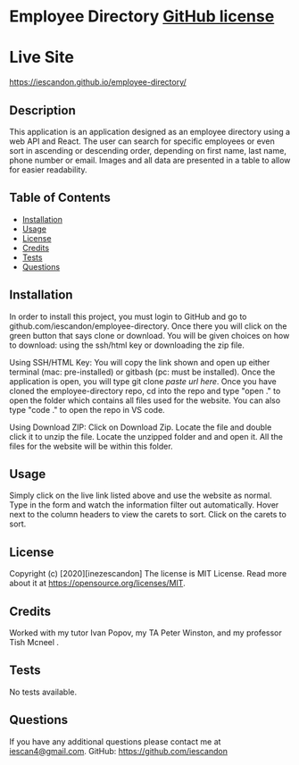 # Employee Directory [GitHub license](https://img.shields.io/badge/license-MIT%20License-blue.svg)

# Live Site

https://iescandon.github.io/employee-directory/

## Description

This application is an application designed as an employee directory using a web API and React. The user can search for specific employees or even sort in ascending or descending order, depending on first name, last name, phone number or email. Images and all data are presented in a table to allow for easier readability.

## Table of Contents

- [Installation](#installation)
- [Usage](#usage)
- [License](#license)
- [Credits](#credits)
- [Tests](#tests)
- [Questions](#questions)

## Installation

In order to install this project, you must login to GitHub and go to github.com/iescandon/employee-directory. Once there you will click on the green button that says clone or download. You will be given choices on how to download: using the ssh/html key or downloading the zip file.

Using SSH/HTML Key: You will copy the link shown and open up either terminal (mac: pre-installed) or gitbash (pc: must be installed). Once the application is open, you will type git clone _paste url here_. Once you have cloned the employee-directory repo, cd into the repo and type "open ." to open the folder which contains all files used for the website. You can also type "code ." to open the repo in VS code.

Using Download ZIP: Click on Download Zip. Locate the file and double click it to unzip the file. Locate the unzipped folder and and open it. All the files for the website will be within this folder.

## Usage

Simply click on the live link listed above and use the website as normal. Type in the form and watch the information filter out automatically. Hover next to the column headers to view the carets to sort. Click on the carets to sort.

## License

Copyright (c) [2020][inezescandon]
The license is MIT License.
Read more about it at https://opensource.org/licenses/MIT.

## Credits

Worked with my tutor Ivan Popov, my TA Peter Winston, and my professor Tish Mcneel .

## Tests

No tests available.

## Questions

If you have any additional questions please contact me at iescan4@gmail.com.
GitHub: https://github.com/iescandon
